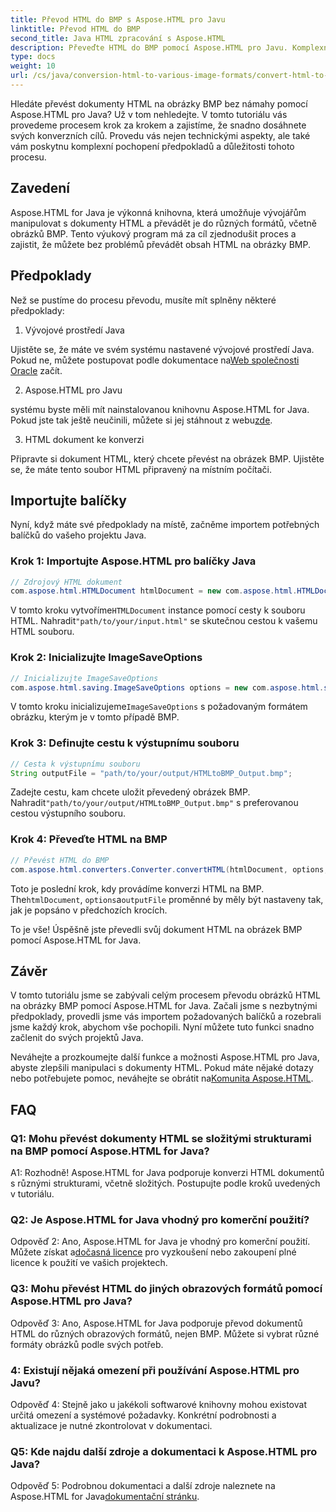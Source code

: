 ```yaml
---
title: Převod HTML do BMP s Aspose.HTML pro Javu
linktitle: Převod HTML do BMP
second_title: Java HTML zpracování s Aspose.HTML
description: Převeďte HTML do BMP pomocí Aspose.HTML pro Javu. Komplexní výukový program pro bezproblémový převod HTML dokumentů na obrázky BMP pomocí Aspose.HTML pro Java.
type: docs
weight: 10
url: /cs/java/conversion-html-to-various-image-formats/convert-html-to-bmp/
---
```

Hledáte převést dokumenty HTML na obrázky BMP bez námahy pomocí Aspose.HTML pro Java? Už v tom nehledejte. V tomto tutoriálu vás provedeme procesem krok za krokem a zajistíme, že snadno dosáhnete svých konverzních cílů. Provedu vás nejen technickými aspekty, ale také vám poskytnu komplexní pochopení předpokladů a důležitosti tohoto procesu. 

## Zavedení

Aspose.HTML for Java je výkonná knihovna, která umožňuje vývojářům manipulovat s dokumenty HTML a převádět je do různých formátů, včetně obrázků BMP. Tento výukový program má za cíl zjednodušit proces a zajistit, že můžete bez problémů převádět obsah HTML na obrázky BMP.

## Předpoklady

Než se pustíme do procesu převodu, musíte mít splněny některé předpoklady:

1. Vývojové prostředí Java

 Ujistěte se, že máte ve svém systému nastavené vývojové prostředí Java. Pokud ne, můžete postupovat podle dokumentace na[Web společnosti Oracle](https://www.oracle.com/java/technologies/javase-downloads.html) začít.

2. Aspose.HTML pro Javu

 systému byste měli mít nainstalovanou knihovnu Aspose.HTML for Java. Pokud jste tak ještě neučinili, můžete si jej stáhnout z webu[zde](https://releases.aspose.com/html/java/).

3. HTML dokument ke konverzi

Připravte si dokument HTML, který chcete převést na obrázek BMP. Ujistěte se, že máte tento soubor HTML připravený na místním počítači.

## Importujte balíčky

Nyní, když máte své předpoklady na místě, začněme importem potřebných balíčků do vašeho projektu Java.

### Krok 1: Importujte Aspose.HTML pro balíčky Java

```java
// Zdrojový HTML dokument
com.aspose.html.HTMLDocument htmlDocument = new com.aspose.html.HTMLDocument("path/to/your/input.html");
```

 V tomto kroku vytvoříme`HTMLDocument` instance pomocí cesty k souboru HTML. Nahradit`"path/to/your/input.html"` se skutečnou cestou k vašemu HTML souboru.

### Krok 2: Inicializujte ImageSaveOptions

```java
// Inicializujte ImageSaveOptions
com.aspose.html.saving.ImageSaveOptions options = new com.aspose.html.saving.ImageSaveOptions(com.aspose.html.rendering.image.ImageFormat.Bmp);
```

 V tomto kroku inicializujeme`ImageSaveOptions` s požadovaným formátem obrázku, kterým je v tomto případě BMP.

### Krok 3: Definujte cestu k výstupnímu souboru

```java
// Cesta k výstupnímu souboru
String outputFile = "path/to/your/output/HTMLtoBMP_Output.bmp";
```

 Zadejte cestu, kam chcete uložit převedený obrázek BMP. Nahradit`"path/to/your/output/HTMLtoBMP_Output.bmp"` s preferovanou cestou výstupního souboru.

### Krok 4: Převeďte HTML na BMP

```java
// Převést HTML do BMP
com.aspose.html.converters.Converter.convertHTML(htmlDocument, options, outputFile);
```

 Toto je poslední krok, kdy provádíme konverzi HTML na BMP. The`htmlDocument`, `options`a`outputFile` proměnné by měly být nastaveny tak, jak je popsáno v předchozích krocích.

To je vše! Úspěšně jste převedli svůj dokument HTML na obrázek BMP pomocí Aspose.HTML for Java.

## Závěr

V tomto tutoriálu jsme se zabývali celým procesem převodu obrázků HTML na obrázky BMP pomocí Aspose.HTML for Java. Začali jsme s nezbytnými předpoklady, provedli jsme vás importem požadovaných balíčků a rozebrali jsme každý krok, abychom vše pochopili. Nyní můžete tuto funkci snadno začlenit do svých projektů Java.

 Neváhejte a prozkoumejte další funkce a možnosti Aspose.HTML pro Java, abyste zlepšili manipulaci s dokumenty HTML. Pokud máte nějaké dotazy nebo potřebujete pomoc, neváhejte se obrátit na[Komunita Aspose.HTML](https://forum.aspose.com/).

## FAQ

### Q1: Mohu převést dokumenty HTML se složitými strukturami na BMP pomocí Aspose.HTML for Java?

A1: Rozhodně! Aspose.HTML for Java podporuje konverzi HTML dokumentů s různými strukturami, včetně složitých. Postupujte podle kroků uvedených v tutoriálu.

### Q2: Je Aspose.HTML for Java vhodný pro komerční použití?

 Odpověď 2: Ano, Aspose.HTML for Java je vhodný pro komerční použití. Můžete získat a[dočasná licence](https://purchase.aspose.com/temporary-license/) pro vyzkoušení nebo zakoupení plné licence k použití ve vašich projektech.

### Q3: Mohu převést HTML do jiných obrazových formátů pomocí Aspose.HTML pro Java?

Odpověď 3: Ano, Aspose.HTML for Java podporuje převod dokumentů HTML do různých obrazových formátů, nejen BMP. Můžete si vybrat různé formáty obrázků podle svých potřeb.

### 4: Existují nějaká omezení při používání Aspose.HTML pro Javu?

Odpověď 4: Stejně jako u jakékoli softwarové knihovny mohou existovat určitá omezení a systémové požadavky. Konkrétní podrobnosti a aktualizace je nutné zkontrolovat v dokumentaci.

### Q5: Kde najdu další zdroje a dokumentaci k Aspose.HTML pro Java?

Odpověď 5: Podrobnou dokumentaci a další zdroje naleznete na Aspose.HTML for Java[dokumentační stránku](https://reference.aspose.com/html/java/).